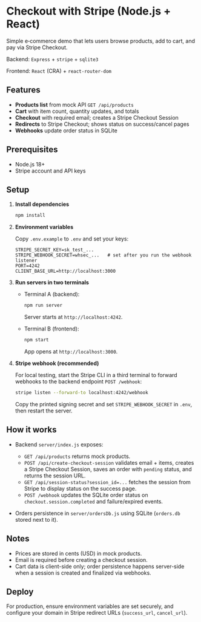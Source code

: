 # Checkout with Stripe (Node.js + React)

Simple e‑commerce demo that lets users browse products, add to cart, and pay via Stripe Checkout.

Backend: `Express` + `stripe` + `sqlite3`

Frontend: `React` (CRA) + `react-router-dom`

## Features

- **Products list** from mock API `GET /api/products`
- **Cart** with item count, quantity updates, and totals
- **Checkout** with required email; creates a Stripe Checkout Session
- **Redirects** to Stripe Checkout; shows status on success/cancel pages
- **Webhooks** update order status in SQLite

## Prerequisites

- Node.js 18+
- Stripe account and API keys

## Setup

1. **Install dependencies**

   ```bash
   npm install
   ```

2. **Environment variables**

   Copy `.env.example` to `.env` and set your keys:

   ```env
   STRIPE_SECRET_KEY=sk_test_...
   STRIPE_WEBHOOK_SECRET=whsec_...   # set after you run the webhook listener
   PORT=4242
   CLIENT_BASE_URL=http://localhost:3000
   ```

3. **Run servers in two terminals**

   - Terminal A (backend):
     ```bash
     npm run server
     ```
     Server starts at `http://localhost:4242`.

   - Terminal B (frontend):
     ```bash
     npm start
     ```
     App opens at `http://localhost:3000`.

4. **Stripe webhook (recommended)**

   For local testing, start the Stripe CLI in a third terminal to forward webhooks to the backend endpoint `POST /webhook`:

   ```bash
   stripe listen --forward-to localhost:4242/webhook
   ```

   Copy the printed signing secret and set `STRIPE_WEBHOOK_SECRET` in `.env`, then restart the server.

## How it works

- Backend `server/index.js` exposes:
  - `GET /api/products` returns mock products.
  - `POST /api/create-checkout-session` validates email + items, creates a Stripe Checkout Session, saves an order with `pending` status, and returns the session URL.
  - `GET /api/session-status?session_id=...` fetches the session from Stripe to display status on the success page.
  - `POST /webhook` updates the SQLite order status on `checkout.session.completed` and failure/expired events.

- Orders persistence in `server/ordersDb.js` using SQLite (`orders.db` stored next to it).

## Notes

- Prices are stored in cents (USD) in mock products.
- Email is required before creating a checkout session.
- Cart data is client-side only; order persistence happens server-side when a session is created and finalized via webhooks.

## Deploy

For production, ensure environment variables are set securely, and configure your domain in Stripe redirect URLs (`success_url`, `cancel_url`).
